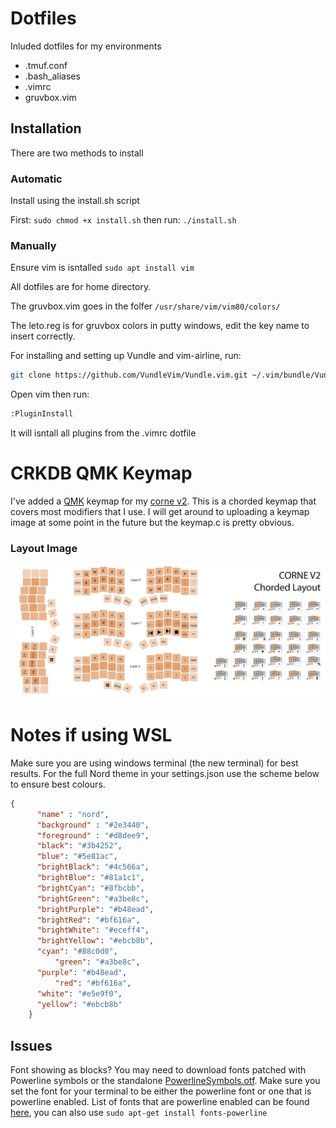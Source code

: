 # Dotfiles

Inluded dotfiles for my environments

* .tmuf.conf
* .bash_aliases 
* .vimrc
* gruvbox.vim


## Installation
There are two methods to install

### Automatic
Install using the install.sh script

First:
```sudo chmod +x install.sh```
then run:
```./install.sh```

### Manually
Ensure vim is isntalled
```sudo apt install vim```

All dotfiles are for home directory.

The gruvbox.vim goes in the folfer ```/usr/share/vim/vim80/colors/```

The leto.reg is for gruvbox colors in putty windows, edit the key name to insert correctly.

For installing and setting up Vundle and vim-airline, run:
```bash 
git clone https://github.com/VundleVim/Vundle.vim.git ~/.vim/bundle/Vundle.vim
```
Open vim then run:
```bash
:PluginInstall
```
It will isntall all plugins from the .vimrc dotfile

# CRKDB QMK Keymap

I've added a [QMK](https://docs.qmk.fm/#/) keymap for my [corne v2](https://github.com/foostan/crkbd). This is a chorded keymap that covers most modifiers that I use. I will get around to uploading a keymap image at some point in the future but the keymap.c is pretty obvious.


### Layout Image

![Keyboard Layout](https://github.com/Spcktr/DotFiles/blob/master/keyboard_layout.png?raw=true)


# Notes if using WSL

Make sure you are using windows terminal (the new terminal) for best results. For the full Nord theme in your settings.json use the scheme below to ensure best colours.
```json
{
   	  "name" : "nord",
  	  "background" : "#2e3440",
   	  "foreground" : "#d8dee9",
  	  "black": "#3b4252",
  	  "blue": "#5e81ac",
  	  "brightBlack": "#4c566a",
  	  "brightBlue": "#81a1c1",
  	  "brightCyan": "#8fbcbb", 
   	  "brightGreen": "#a3be8c",
  	  "brightPurple": "#b48ead",
	  "brightRed": "#bf616a",
   	  "brightWhite": "#eceff4",
   	  "brightYellow": "#ebcb8b",
  	  "cyan": "#88c0d0",
          "green": "#a3be8c",
  	  "purple": "#b48ead",
    	  "red": "#bf616a",
   	  "white": "#e5e9f0",
   	  "yellow": "#ebcb8b"
	}
```

## Issues
Font showing as blocks? You may need to download fonts patched with Powerline symbols or the standalone [PowerlineSymbols.otf](https://powerline.readthedocs.io/en/master/installation/linux.html#fonts-installation).
Make sure you set the font for your terminal to be either the powerline font or one that is powerline enabled.
List of fonts that are powerline enabled can be found [here](https://github.com/powerline/fonts), you can also use `sudo apt-get install fonts-powerline`
